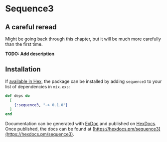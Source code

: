# Sequence3

## A careful reread

Might be going back through this chapter, but it will be much
more carefully than the first time.

**TODO: Add description**

## Installation

If [available in Hex](https://hex.pm/docs/publish), the package can be installed
by adding `sequence3` to your list of dependencies in `mix.exs`:

```elixir
def deps do
  [
    {:sequence3, "~> 0.1.0"}
  ]
end
```

Documentation can be generated with [ExDoc](https://github.com/elixir-lang/ex_doc)
and published on [HexDocs](https://hexdocs.pm). Once published, the docs can
be found at [https://hexdocs.pm/sequence3](https://hexdocs.pm/sequence3).

